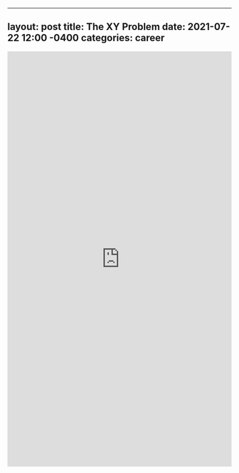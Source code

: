 
---
layout: post
title: The XY Problem
date: 2021-07-22 12:00 -0400
categories: career
---
<iframe src="https://www.linkedin.com/embed/feed/update/urn:li:share:6824003596196085760" height="934" width="504" frameborder="0" allowfullscreen="" title="Embedded post"></iframe>
